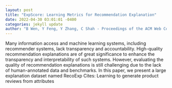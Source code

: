 ```yaml
--- 
layout: post 
title: "ExpScore: Learning Metrics for Recommendation Explanation" 
date: 2022-04-30 03:01:01 -0400 
categories: jekyll update 
author: "B Wen, Y Feng, Y Zhang, C Shah - Proceedings of the ACM Web Conference 2022, 2022" 
--- 
```

Many information access and machine learning systems, including recommender systems, lack transparency and accountability. High-quality recommendation explanations are of great significance to enhance the transparency and interpretability of such systems. However, evaluating the quality of recommendation explanations is still challenging due to the lack of human-annotated data and benchmarks. In this paper, we present a large explanation dataset named RecoExp Cites: Learning to generate product reviews from attributes